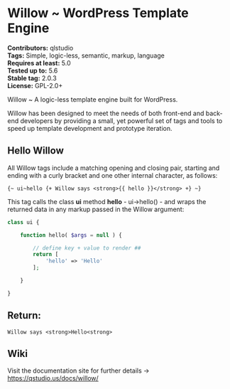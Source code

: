 # Willow ~ WordPress Template Engine #
**Contributors:** qlstudio  
**Tags:** Simple, logic-less, semantic, markup, language  
**Requires at least:** 5.0  
**Tested up to:** 5.6  
**Stable tag:** 2.0.3    
**License:** GPL-2.0+  

Willow ~ A logic-less template engine built for WordPress.

Willow has been designed to meet the needs of both front-end and back-end developers by providing a small, yet powerful set of tags and tools to speed up template development and prototype iteration.

## Hello Willow

All Willow tags include a matching opening and closing pair, starting and ending with a curly bracket and one other internal character, as follows:

```
{~ ui~hello {+ Willow says <strong>{{ hello }}</strong> +} ~}
```

This tag calls the class **ui** method **hello** - ui->hello() - and wraps the returned data in any markup passed in the Willow argument: 

```php
class ui {

	function hello( $args = null ) {

		// define key + value to render ##
		return [
			'hello' => 'Hello'
		];

	}

}
```

## Return:

```
Willow says <strong>Hello<strong>
```
## Wiki

Visit the documentation site for further details -> https://qstudio.us/docs/willow/
